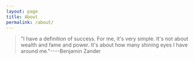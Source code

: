 ```yaml
---
layout: page
title: About
permalink: /about/
---
```


> "I have a definition of success. For me, it's very simple. It's not about wealth and fame and power. It's about how many shining eyes I have around me."----Benjamin Zander


